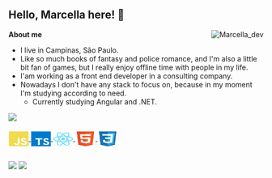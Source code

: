 ## Hello, Marcella here! 👋
  <img align="right" alt="Marcella_dev" src="https://cdn.discordapp.com/attachments/832419696073506849/870469223787401296/picasion.com_eeebcff83b240faddb1d72ee5014cf8e.gif">

<strong>About me</strong>
- I live in Campinas, São Paulo.
- Like so much books of fantasy and police romance, and I'm also a little bit fan of games, but I really enjoy offline time with people in my life.
- I'am working as a front end developer in a consulting company.
- Nowadays I don't have any stack to focus on, because in my moment I'm studying according to need.
  - Currently studying Angular and .NET.

<div>
  <a href="https://github.com/mlasa">
  <img height="180em" src="https://github-readme-stats.vercel.app/api?username=mlasa&show_icons=true&theme=dracula&include_all_commits=true&count_private=true"/>
</div>


  <div style="display: inline_block"><br>
  <img align="center" alt="Marcella-Js" height="30" width="40" src="https://raw.githubusercontent.com/devicons/devicon/master/icons/javascript/javascript-plain.svg">
  <img align="center" alt="Marcella-Ts" height="30" width="40" src="https://raw.githubusercontent.com/devicons/devicon/master/icons/typescript/typescript-plain.svg">
  <img align="center" alt="Marcella-React" height="30" width="40" src="https://raw.githubusercontent.com/devicons/devicon/master/icons/react/react-original.svg">
  <img align="center" alt="Marcella-HTML" height="30" width="40" src="https://raw.githubusercontent.com/devicons/devicon/master/icons/html5/html5-original.svg">
  <img align="center" alt="Marcella-CSS" height="30" width="40" src="https://raw.githubusercontent.com/devicons/devicon/master/icons/css3/css3-original.svg">  
</div>
  
   ##


<div> 
  <a href = "mailto:marcella.amorimsa@gmail.com"><img src="https://img.shields.io/badge/-Gmail-%23333?style=for-the-badge&logo=gmail&logoColor=white" target="_blank"></a>
  <a href="https://www.linkedin.com/in/marcella-ananias/" target="_blank"><img src="https://img.shields.io/badge/-LinkedIn-%230077B5?style=for-the-badge&logo=linkedin&logoColor=white" target="_blank"></a> 
 </div>


